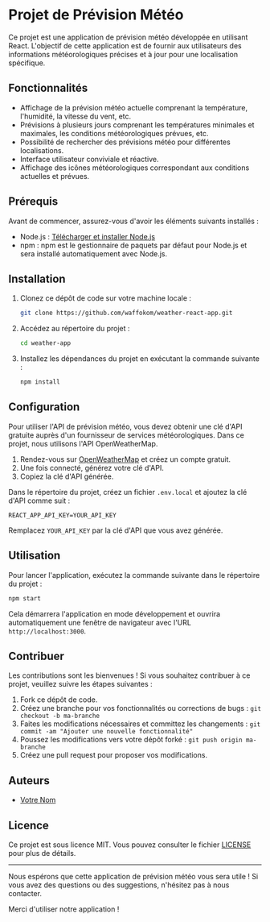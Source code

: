 # Projet de Prévision Météo

Ce projet est une application de prévision météo développée en utilisant React. L'objectif de cette application est de fournir aux utilisateurs des informations météorologiques précises et à jour pour une localisation spécifique.

## Fonctionnalités

- Affichage de la prévision météo actuelle comprenant la température, l'humidité, la vitesse du vent, etc.
- Prévisions à plusieurs jours comprenant les températures minimales et maximales, les conditions météorologiques prévues, etc.
- Possibilité de rechercher des prévisions météo pour différentes localisations.
- Interface utilisateur conviviale et réactive.
- Affichage des icônes météorologiques correspondant aux conditions actuelles et prévues.

## Prérequis

Avant de commencer, assurez-vous d'avoir les éléments suivants installés :

- Node.js : [Télécharger et installer Node.js](https://nodejs.org)
- npm : npm est le gestionnaire de paquets par défaut pour Node.js et sera installé automatiquement avec Node.js.

## Installation

1. Clonez ce dépôt de code sur votre machine locale :

   ```bash
   git clone https://github.com/waffokom/weather-react-app.git
   ```

2. Accédez au répertoire du projet :

   ```bash
   cd weather-app
   ```

3. Installez les dépendances du projet en exécutant la commande suivante :

   ```bash
   npm install
   ```

## Configuration

Pour utiliser l'API de prévision météo, vous devez obtenir une clé d'API gratuite auprès d'un fournisseur de services météorologiques. Dans ce projet, nous utilisons l'API OpenWeatherMap.

1. Rendez-vous sur [OpenWeatherMap](https://openweathermap.org/) et créez un compte gratuit.
2. Une fois connecté, générez votre clé d'API.
3. Copiez la clé d'API générée.

Dans le répertoire du projet, créez un fichier `.env.local` et ajoutez la clé d'API comme suit :

```plaintext
REACT_APP_API_KEY=YOUR_API_KEY
```

Remplacez `YOUR_API_KEY` par la clé d'API que vous avez générée.

## Utilisation

Pour lancer l'application, exécutez la commande suivante dans le répertoire du projet :

```bash
npm start
```

Cela démarrera l'application en mode développement et ouvrira automatiquement une fenêtre de navigateur avec l'URL `http://localhost:3000`.

## Contribuer

Les contributions sont les bienvenues ! Si vous souhaitez contribuer à ce projet, veuillez suivre les étapes suivantes :

1. Fork ce dépôt de code.
2. Créez une branche pour vos fonctionnalités ou corrections de bugs : `git checkout -b ma-branche`
3. Faites les modifications nécessaires et committez les changements : `git commit -am "Ajouter une nouvelle fonctionnalité"`
4. Poussez les modifications vers votre dépôt forké : `git push origin ma-branche`
5. Créez une pull request pour proposer vos modifications.

## Auteurs

- [Votre Nom](https://github.com/waffokom)

## Licence

Ce projet est sous licence MIT. Vous pouvez consulter le fichier [LICENSE](LICENSE) pour plus de détails.

---

Nous espérons que cette application de prévision météo vous sera utile ! Si vous avez des questions ou des suggestions, n'hésitez pas à nous contacter.

Merci d'utiliser notre application !

